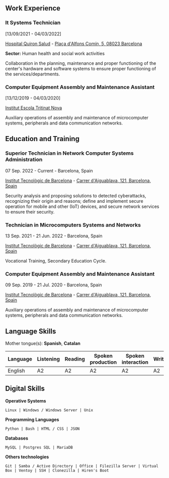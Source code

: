 ## Work Experience

### It Systems Technician

[13/09/2021 - 04/03/2022]

[Hospital Quiron Salud](https://www.quironsalud.es/hospital-barcelona) - [Plaça d'Alfons Comín, 5, 08023 Barcelona](https://goo.gl/maps/ad9xntYLd9Kv56on8)

**Sector:** Human health and social work activities

Collaboration in the planning, maintenance and proper functioning of the center's hardware and software systems to ensure proper functioning of the services/departments.

[
    #### Functions
    - Maintenance and management of Hardware and Software of equipment, servers and networks.
    - Installation and configuration of equipment at hardware and software level.
    - Server and network administration.
    - Integration of communcations equipment in telematic network infrastructures, determining the configuration to ensure their connectivity.
    - Manage users, according to the operating specifications to guarantee access and availability of systems resources.
    - Manage network services, installing and configuring the software in quality conditions.
    - Determine the infrastructure of telematic networks, drawing up schemes and selecting equipment and elements.
    - Management of incidents.
    - Diagnosis of systems malfunctions and adoption of corrective measuresd to restore its functionality.
    - Development of procedures and software use manuals.
    - Coordinate implementation of computer applications.
    - Training of users for the use of computer applications.
]:#

### Computer Equipment Assembly and Maintenance Assistant

[13/12/2019 - 04/03/2020]

[Institut Escola Tritinat Nova](https://agora.xtec.cat/ietn/)

Auxiliary operations of assembly and maintenance of microcomputer systems, peripherals and data communication networks.

## Education and Training

### Superior Technician in Network Computer Systems Administration

07 Sep. 2022 - Current - Barcelona, Spain

[Institut Tecnològic de Barcelona](https://www.itb.cat/) - [Carrer d'Aiguablava, 121, Barcelona, Spain](https://g.page/itecbcn?share)

Security analysis and proposing solutions to detected cyberattacks, recognizing their origin and reasons; define and implement secure operation for mobile and other (IoT) devices, and secure network services to ensure their security.

### Technician in Microcomputers Systems and Networks

13 Sep. 2021 - 21 Jun. 2022 - Barcelona, Spain

[Institut Tecnològic de Barcelona](https://www.itb.cat/) - [Carrer d'Aiguablava, 121, Barcelona, Spain](https://g.page/itecbcn?share)

Vocational Training, Secondary Education Cycle.

[
    #### Functions
    - Determination of the logistics associated with the installation, configuration and maintenance operations of microcomputer systems.
    - Configuration of computer networks and installation cabling.
    - Server administration.
    - Installation, configuration and maintenance of multi-user services, applications and shared devices in a local network environment.
    - Basic knowledge of programming languages.
]:#
### Computer Equipment Assembly and Maintenance Assistant

09 Sep. 2019 - 21 Jul. 2020 - Barcelona, Spain

[Institut Tecnològic de Barcelona](https://www.itb.cat/) - [Carrer d'Aiguablava, 121, Barcelona, Spain](https://g.page/itecbcn?share)

Auxiliary operations of assembly and maintenance of microcomputer systems, peripherals and data communication networks.

[
    #### Functions
    - Assembly and maintenance of computer systems and components.
    - Assistant operations for configuration and operation.
    - Installation and maintenance of networks for data transmission.
]:#

## Language Skills

Mother tongue(s): **Spanish**, **Catalan**

| Language | Listening | Reading | Spoken production | Spoken interaction | Writing |
| --- | --- | --- | --- | --- | --- |
| English | A2 | A2 | A2 | A2 | A2 |

## Digital Skills

**Operative Systems**

~~~
Linux | Windows / Windows Server | Unix
~~~

**Programming Languages**

~~~
Python | Bash | HTML / CSS | JSON
~~~

**Databases**

~~~
MySQL | Postgres SQL | MariaDB
~~~

**Others technologies**

~~~
Git | Samba / Active Directory | Office | Filezilla Server | Virtual Box | Ventoy | SSH | Clonezilla | Hiren's Boot
~~~